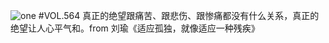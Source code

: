 ![one](http://image.wufazhuce.com/FgCjcpfgcPfmTA-IdFWvlPMlVbRn)
#VOL.564
真正的绝望跟痛苦、跟悲伤、跟惨痛都没有什么关系，真正的绝望让人心平气和。from 刘瑜《适应孤独，就像适应一种残疾》